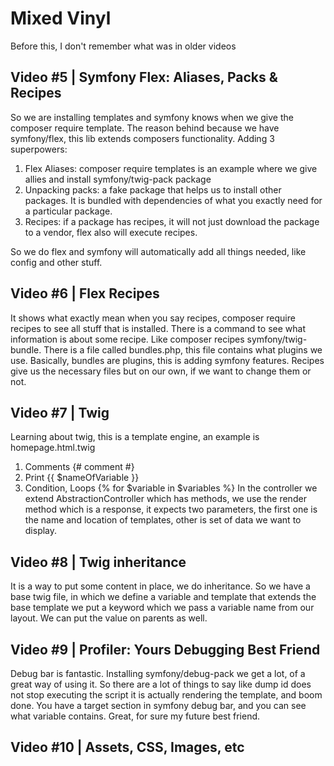 # Mixed Vinyl
Before this, I don't remember what was in older videos
## Video #5 | Symfony Flex: Aliases, Packs & Recipes

So we are installing templates and symfony knows when we give the composer require template. The reason behind because we have symfony/flex, this lib extends composers functionality.
Adding 3 superpowers:

1. Flex Aliases: composer require templates is an example where we give allies and install symfony/twig-pack package
2. Unpacking packs: a fake package that helps us to install other packages. It is bundled with dependencies of what you exactly need for a particular package.
3. Recipes: if a package has recipes, it will not just download the package to a vendor, flex also will execute recipes.

So we do flex and symfony will automatically add all things needed, like config and other stuff.

## Video #6 | Flex Recipes

It shows what exactly mean when you say recipes, composer require recipes to see all stuff that is installed. There is a command to see what information is about some recipe. Like composer recipes symfony/twig-bundle. There is a file called bundles.php, this file contains what plugins we use. Basically, bundles are plugins, this is adding symfony features.
Recipes give us the necessary files but on our own, if we want to change them or not.

## Video #7 | Twig

Learning about twig, this is a template engine, an example is homepage.html.twig 
1. Comments {# comment #}
2. Print {{ $nameOfVariable }}
3. Condition, Loops {% for $variable in $variables %} 
In the controller we extend AbstractionController which has methods, we use the render method which is a response, it expects two parameters, the first one is the name and location of templates, other is set of data we want to display.

## Video #8 | Twig inheritance

It is a way to put some content in place, we do inheritance. So we have a base twig file, in which we define a variable and template that extends the base template we put a keyword which we pass a variable name from our layout. We can put the value on parents as well.

## Video #9 | Profiler: Yours Debugging Best Friend

Debug bar is fantastic. Installing symfony/debug-pack we get a lot, of a great way of using it. So there are a lot of things to say like dump id does not stop executing the script it is actually rendering the template, and boom done.
You have a target section in symfony debug bar, and you can see what variable contains. Great, for sure my future best friend.

## Video #10 | Assets, CSS, Images, etc

